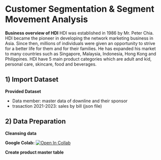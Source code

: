 # Customer Segmentation & Segment Movement Analysis

**Business overview of HDI**
HDI was established in 1986 by Mr. Peter Chia. HDI became the pioneer in developing the network marketing business in Asia. Since then, millions of individuals were given an opportunity to strive for a better life for them and for their families. He has expanded his market to many countries such as Singapore, Malaysia, Indonesia, Hong Kong and Philippines. HDI have 5 main product categories which are adult and kid, personal care, skincare, food and beverages.

## 1) Import Dataset

**Provided Dataset**
- Data member: master data of downline and their sponsor
- trasaction 2021-2023: sales by bill (json file)

## 2) Data Preparation

**Cleansing data**

**Google Colab:** [![Open In Collab](https://colab.research.google.com/assets/colab-badge.svg)](https://colab.research.google.com/github/ChanapatC/Customer-Analytics/blob/main/clean_jason.ipynb)


**Create product master table**


